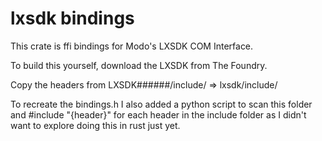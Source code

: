 # lxsdk bindings

This crate is ffi bindings for Modo's LXSDK COM Interface. 

To build this yourself, download the LXSDK from The Foundry.

Copy the headers from LXSDK######/include/ => lxsdk/include/

To recreate the bindings.h I also added a python script to scan this folder and #include "{header}" for each header in the include folder as I didn't want to explore doing this in rust just yet.